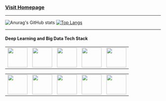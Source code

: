 <!--
<img align="center" src="https://github-readme-stats.vercel.app//api?username=amitabhadey&show_icons=true&include_all_commits=true&theme=gotham" alt="Amitabha's github stats" />
<img align="center" src="https://github-readme-stats.vercel.app/api/top-langs/?username=amitabhadey&layout=compact&theme=gotham" />
-->

### [Visit Homepage](https://amitabhadey.github.io/)

<hr>

![Anurag's GitHub stats](https://github-readme-stats.vercel.app/api?username=amitabhadey&show_icons=true&theme=gotham)
[![Top Langs](https://github-readme-stats.vercel.app/api/top-langs/?username=amitabhadey&layout=compact&theme=gotham)](https://github.com/amitabhadey/github-readme-stats)

<hr>

#### Deep Learning and Big Data Tech Stack 

<table>
  <tbody>
      <td width="20%" align="center">
        <img height="64px" src="https://upload.wikimedia.org/wikipedia/commons/0/05/Scikit_learn_logo_small.svg">
      </td>
       <td width="20%" align="center">
        <img height="64px" src="https://cdn.svgporn.com/logos/numpy.svg">
      </td>
      <td width="20%" align="center">
        <img height="64px" src="https://cdn.svgporn.com/logos/tensorflow.svg">
      </td>
       <td width="20%" align="center">
        <img height="64px" src="https://cdn.svgporn.com/logos/pytorch-icon.svg">
      </td>
      <td width="20%" align="center">
        <img height="64px" src="https://upload.wikimedia.org/wikipedia/commons/thumb/a/ae/Keras_logo.svg/2048px-Keras_logo.svg.png">
      </td>
  </tbody>
</table>

<table>
  <tbody>
      <td width="20%" align="center">
        <img height="64px" src="https://cdn.svgporn.com/logos/hugging-face-icon.svg">
      </td>
       <td width="20%" align="center">
        <img height="64px" src="https://cdn.svgporn.com/logos/seaborn-icon.svg">
      </td>
      <td width="20%" align="center">
        <img height="64px" src="https://cdn.svgporn.com/logos/streamlit.svg">
      </td>
       <td width="20%" align="center">
        <img height="64px" src="https://cdn.svgporn.com/logos/apache-spark.svg">
      </td>
      <td width="20%" align="center">
        <img height="64px" src="https://cdn.icon-icons.com/icons2/2699/PNG/512/databricks_logo_icon_170295.png">
      </td>
  </tbody>
</table>
